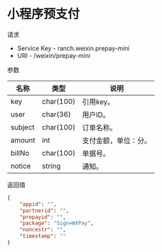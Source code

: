 # 小程序预支付

请求
- Service Key - ranch.weixin.prepay-mini
- URI - /weixin/prepay-mini

参数

|名称|类型|说明|
|---|---|---|
|key|char(100)|引用key。|
|user|char(36)|用户ID。|
|subject|char(100)|订单名称。|
|amount|int|支付金额，单位：分。|
|billNo|char(100)|单据号。|
|notice|string|通知。|

返回值
```json
{
    "appid": "",
    "partnerid": "",
    "prepayid": "",
    "package": "Sign=WXPay",
    "noncestr": "",
    "timestamp": ""
}
```
